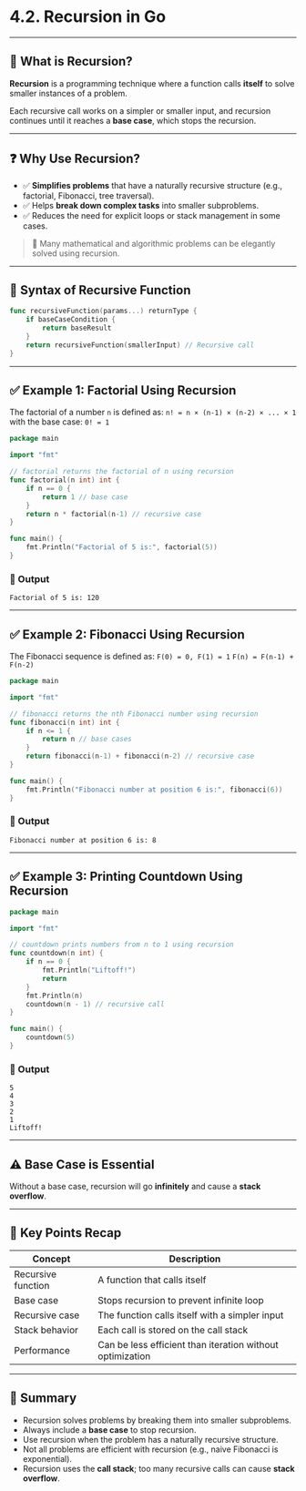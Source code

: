 # 4.2. Recursion in Go

---

## 📌 What is Recursion?

**Recursion** is a programming technique where a function calls **itself** to solve smaller instances of a problem.

Each recursive call works on a simpler or smaller input, and recursion continues until it reaches a **base case**, which stops the recursion.

---

## ❓ Why Use Recursion?

* ✅ **Simplifies problems** that have a naturally recursive structure (e.g., factorial, Fibonacci, tree traversal).
* ✅ Helps **break down complex tasks** into smaller subproblems.
* ✅ Reduces the need for explicit loops or stack management in some cases.

> 🤩 Many mathematical and algorithmic problems can be elegantly solved using recursion.

---

## 🧾 Syntax of Recursive Function

```go
func recursiveFunction(params...) returnType {
    if baseCaseCondition {
        return baseResult
    }
    return recursiveFunction(smallerInput) // Recursive call
}
```

---

## ✅ Example 1: Factorial Using Recursion

The factorial of a number `n` is defined as:
`n! = n × (n-1) × (n-2) × ... × 1`
with the base case: `0! = 1`

```go
package main

import "fmt"

// factorial returns the factorial of n using recursion
func factorial(n int) int {
    if n == 0 {
        return 1 // base case
    }
    return n * factorial(n-1) // recursive case
}

func main() {
    fmt.Println("Factorial of 5 is:", factorial(5))
}
```

### 🧪 Output

```
Factorial of 5 is: 120
```

---

## ✅ Example 2: Fibonacci Using Recursion

The Fibonacci sequence is defined as:
`F(0) = 0, F(1) = 1`
`F(n) = F(n-1) + F(n-2)`

```go
package main

import "fmt"

// fibonacci returns the nth Fibonacci number using recursion
func fibonacci(n int) int {
    if n <= 1 {
        return n // base cases
    }
    return fibonacci(n-1) + fibonacci(n-2) // recursive case
}

func main() {
    fmt.Println("Fibonacci number at position 6 is:", fibonacci(6))
}
```

### 🧪 Output

```
Fibonacci number at position 6 is: 8
```

---

## ✅ Example 3: Printing Countdown Using Recursion

```go
package main

import "fmt"

// countdown prints numbers from n to 1 using recursion
func countdown(n int) {
    if n == 0 {
        fmt.Println("Liftoff!")
        return
    }
    fmt.Println(n)
    countdown(n - 1) // recursive call
}

func main() {
    countdown(5)
}
```

### 🧪 Output

```
5
4
3
2
1
Liftoff!
```

---

## ⚠️ Base Case is Essential

Without a base case, recursion will go **infinitely** and cause a **stack overflow**.

---

## 🥇 Key Points Recap

| Concept            | Description                                               |
| ------------------ | --------------------------------------------------------- |
| Recursive function | A function that calls itself                              |
| Base case          | Stops recursion to prevent infinite loop                  |
| Recursive case     | The function calls itself with a simpler input            |
| Stack behavior     | Each call is stored on the call stack                     |
| Performance        | Can be less efficient than iteration without optimization |

---

## 🧽 Summary

* Recursion solves problems by breaking them into smaller subproblems.
* Always include a **base case** to stop recursion.
* Use recursion when the problem has a naturally recursive structure.
* Not all problems are efficient with recursion (e.g., naive Fibonacci is exponential).
* Recursion uses the **call stack**; too many recursive calls can cause **stack overflow**.
